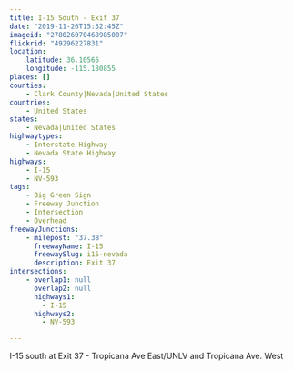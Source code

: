 ```yaml
---
title: I-15 South - Exit 37
date: "2019-11-26T15:32:45Z"
imageid: "278026070468985007"
flickrid: "49296227831"
location:
    latitude: 36.10565
    longitude: -115.180855
places: []
counties:
    - Clark County|Nevada|United States
countries:
    - United States
states:
    - Nevada|United States
highwaytypes:
    - Interstate Highway
    - Nevada State Highway
highways:
    - I-15
    - NV-593
tags:
    - Big Green Sign
    - Freeway Junction
    - Intersection
    - Overhead
freewayJunctions:
    - milepost: "37.38"
      freewayName: I-15
      freewaySlug: i15-nevada
      description: Exit 37
intersections:
    - overlap1: null
      overlap2: null
      highways1:
        - I-15
      highways2:
        - NV-593

---
```

I-15 south at Exit 37 - Tropicana Ave East/UNLV and Tropicana Ave. West